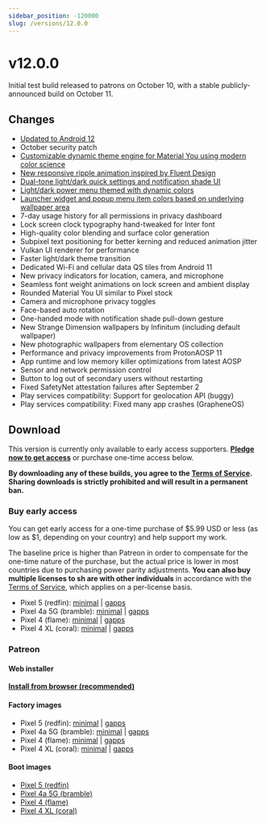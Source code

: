 ```yaml
---
sidebar_position: -120000
slug: /versions/12.0.0
---
```


# v12.0.0

Initial test build released to patrons on October 10, with a stable publicly-announced build on October 11.

## Changes

- [Updated to Android 12](https://android-developers.googleblog.com/2021/10/android-12-is-live-in-aosp.html)
- October security patch
- [Customizable dynamic theme engine for Material You using modern color science](https://twitter.com/kdrag0n/status/1445584174790832134)
- [New responsive ripple animation inspired by Fluent Design](https://twitter.com/kdrag0n/status/1445806323535269893)
- [Dual-tone light/dark quick settings and notification shade UI](https://twitter.com/kdrag0n/status/1445922541218922496)
- [Light/dark power menu themed with dynamic colors](https://twitter.com/kdrag0n/status/1445960685427433473)
- [Launcher widget and popup menu item colors based on underlying wallpaper area](https://twitter.com/kdrag0n/status/1445961943856992258)
- 7-day usage history for all permissions in privacy dashboard
- Lock screen clock typography hand-tweaked for Inter font
- High-quality color blending and surface color generation
- Subpixel text positioning for better kerning and reduced animation jitter
- Vulkan UI renderer for performance
- Faster light/dark theme transition
- Dedicated Wi-Fi and cellular data QS tiles from Android 11
- New privacy indicators for location, camera, and microphone
- Seamless font weight animations on lock screen and ambient display
- Rounded Material You UI similar to Pixel stock
- Camera and microphone privacy toggles
- Face-based auto rotation
- One-handed mode with notification shade pull-down gesture
- New Strange Dimension wallpapers by Infinitum (including default wallpaper)
- New photographic wallpapers from elementary OS collection
- Performance and privacy improvements from ProtonAOSP 11
- App runtime and low memory killer optimizations from latest AOSP
- Sensor and network permission control
- Button to log out of secondary users without restarting
- Fixed SafetyNet attestation failures after September 2
- Play services compatibility: Support for geolocation API (buggy)
- Play services compatibility: Fixed many app crashes (GrapheneOS)

## Download

This version is currently only available to early access supporters. **[Pledge now to get access](https://patreon.com/kdrag0n)** or purchase one-time access below.

**By downloading any of these builds, you agree to the [Terms of Service](https://kdrag0n.dev/terms-of-service). Sharing downloads is strictly prohibited and will result in a permanent ban.**

### Buy early access

You can get early access for a one-time purchase of $5.99 USD or less (as low as $1, depending on your country) and help support my work.

The baseline price is higher than Patreon in order to compensate for the one-time nature of the purchase, but the actual price is lower in most countries due to purchasing power parity adjustments. **You can also buy multiple licenses to sh
are with other individuals** in accordance with the [Terms of Service](https://kdrag0n.dev/terms-of-service), which applies on a per-license basis.

- Pixel 5 (redfin): [minimal](https://patreon.kdrag0n.dev/buy/exclusive/proton-aosp_redfin-factory_12.0.0-test4.zip) | [gapps](https://patreon.kdrag0n.dev/buy/exclusive/proton-aosp_redfin-factory_12.0.0-test4-gapps.zip)
- Pixel 4a 5G (bramble): [minimal](https://patreon.kdrag0n.dev/buy/exclusive/proton-aosp_bramble-factory_12.0.0-test4.zip) | [gapps](https://patreon.kdrag0n.dev/buy/exclusive/proton-aosp_bramble-factory_12.0.0-test4-gapps.zip)
- Pixel 4 (flame): [minimal](https://patreon.kdrag0n.dev/buy/exclusive/proton-aosp_flame-factory_12.0.0-test4.zip) | [gapps](https://patreon.kdrag0n.dev/buy/exclusive/proton-aosp_flame-factory_12.0.0-test4-gapps.zip)
- Pixel 4 XL (coral): [minimal](https://patreon.kdrag0n.dev/buy/exclusive/proton-aosp_coral-factory_12.0.0-test4.zip) | [gapps](https://patreon.kdrag0n.dev/buy/exclusive/proton-aosp_coral-factory_12.0.0-test4-gapps.zip)

### Patreon

#### Web installer

**[Install from browser (recommended)](https://patreon.kdrag0n.dev/protonaosp-install/)**

#### Factory images

- Pixel 5 (redfin): [minimal](https://patreon.kdrag0n.dev/exclusive/proton-aosp_redfin-factory_12.0.0-test4.zip) | [gapps](https://patreon.kdrag0n.dev/exclusive/proton-aosp_redfin-factory_12.0.0-test4-gapps.zip)
- Pixel 4a 5G (bramble): [minimal](https://patreon.kdrag0n.dev/exclusive/proton-aosp_bramble-factory_12.0.0-test4.zip) | [gapps](https://patreon.kdrag0n.dev/exclusive/proton-aosp_bramble-factory_12.0.0-test4-gapps.zip)
- Pixel 4 (flame): [minimal](https://patreon.kdrag0n.dev/exclusive/proton-aosp_flame-factory_12.0.0-test4.zip) | [gapps](https://patreon.kdrag0n.dev/exclusive/proton-aosp_flame-factory_12.0.0-test4-gapps.zip)
- Pixel 4 XL (coral): [minimal](https://patreon.kdrag0n.dev/exclusive/proton-aosp_coral-factory_12.0.0-test4.zip) | [gapps](https://patreon.kdrag0n.dev/exclusive/proton-aosp_coral-factory_12.0.0-test4-gapps.zip)

#### Boot images

- [Pixel 5 (redfin)](https://patreon.kdrag0n.dev/protonaosp-boot/proton-aosp_redfin-factory_12.0.0-test2_boot.img)
- [Pixel 4a 5G (bramble)](https://patreon.kdrag0n.dev/protonaosp-boot/proton-aosp_bramble-factory_12.0.0-test2_boot.img)
- [Pixel 4 (flame)](https://patreon.kdrag0n.dev/protonaosp-boot/proton-aosp_flame-factory_12.0.0-test2_boot.img)
- [Pixel 4 XL (coral)](https://patreon.kdrag0n.dev/protonaosp-boot/proton-aosp_coral-factory_12.0.0-test2_boot.img)
